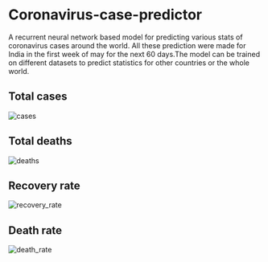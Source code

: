 # Coronavirus-case-predictor
A recurrent neural network based model for predicting various stats of coronavirus cases around the world.
All these prediction were made for India in the first week of may for the next 60 days.The model can be trained on different datasets to predict statistics for other countries or the whole world.

## Total cases

![cases](https://user-images.githubusercontent.com/40741861/98461255-c9f31f80-21d0-11eb-87af-99939dc8cff4.png)

## Total deaths

![deaths](https://user-images.githubusercontent.com/40741861/98461296-058de980-21d1-11eb-8a4b-3caeaab33f1c.png)

## Recovery rate

![recovery_rate](https://user-images.githubusercontent.com/40741861/98461326-45ed6780-21d1-11eb-8269-456e7538078e.png)

## Death rate

![death_rate](https://user-images.githubusercontent.com/40741861/98461454-37538000-21d2-11eb-921c-657269589fdd.png)


